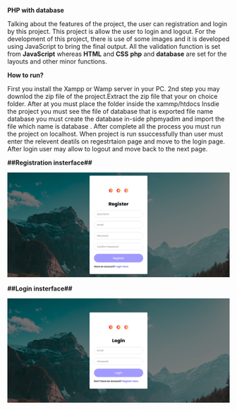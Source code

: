 
**PHP with database**

 Talking about the features of the project, the user can registration and login by this project. This project is allow the user to login and logout.
 For the development of this project, there is use of some images and it is developed using JavaScript to bring the final output. All the validation function is set from **JavaScript** whereas **HTML** and **CSS** **php** and **database** are set for the layouts and other minor functions.
 
**How to run?**

 First you install the Xampp or Wamp server in your PC.
 2nd step you may downlod the zip file of the project.Extract the zip file that your on choice folder.
 After at you must place the folder inside the xammp/htdocs
 Insdie the project you must see the file of database that is exported file name database you must create the database in-side phpmyadim and import the file which name is database .
After complete all the process you must run the project on localhost. When project is run ssuccessfully than user must enter the relevent deatils on regestrtaion page  and move to the login page. After login user may allow to logout and move back to the next page.

**##Registration insterface##**

![](images/rr.png)


**##Login insterface##**


![](images/ll.png)

